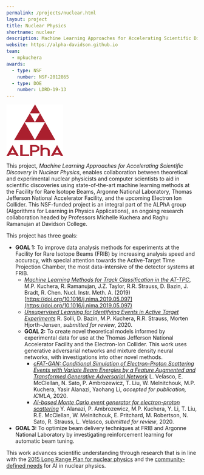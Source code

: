 ```yaml
---
permalink: /projects/nuclear.html
layout: project
title: Nuclear Physics
shortname: nuclear
description: Machine Learning Approaches for Accelerating Scientific Discovery in Nuclear Physics
website: https://alpha-davidson.github.io
team:
  - mpkuchera
awards:
  - type: NSF
    number: NSF-2012865
  - type: DOE
    number: LDRD-19-13
---
```



<img src="/assets/images/ALPhA_logo.png" width="150px" alt="ALPhA logo" />

This project, *Machine Learning Approaches for Accelerating Scientific Discovery in Nuclear Physics*, enables collaboration between theoretical and experimental nuclear physicists and computer scientists to aid in scientific discoveries using state-of-the-art machine learning methods at the Facility for Rare Isotope Beams, Argonne National Laboratory, Thomas Jefferson National Accelerator Facility, and the upcoming Electron Ion Collider. This NSF-funded project is an integral part of the ALPhA group (Algorithms for Learning in Physics Applications), an ongoing research collaboration headed by Professors Michelle Kuchera and Raghu Ramanujan at Davidson College.

This project has three goals:
- **GOAL 1:** To improve data analysis methods for experiments at the Facility for Rare Isotope Beams (FRIB) by increasing analysis speed and accuracy, with special attention towards the Active-Target Time Projection Chamber, the most data-intensive of the detector systems at FRIB.
    - [*Machine Learning Methods for Track Classification in the AT-TPC*](https://arxiv.org/abs/1810.10350), M.P. Kuchera, R. Ramanujan, J.Z. Taylor, R.R. Strauss, D. Bazin, J. Bradt, R. Chen. Nucl. Instr. Meth. A. (2019) [https://doi.org/10.1016/j.nima.2019.05.097](https://doi.org/10.1016/j.nima.2019.05.097)
    - [*Unsupervised Learning for Identifying Events in Active Target Experiments*](https://arxiv.org/abs/2008.02757) R. Solli, D. Bazin, M.P. Kuchera, R.R. Strauss, Morten Hjorth-Jensen, *submitted for review*, 2020.
  - **GOAL 2:** To create novel theoretical models informed by experimental data for use at the Thomas Jefferson National Accelerator Facility and the Electron-Ion Collider. This work uses generative adversarial networks and mixture density neural networks, with investigations into other novel methods.
       -  [*cFAT-GAN: Conditional Simulation of Electron-Proton Scattering Events with Variate Beam Energies by a Feature Augmented and Transformed Generative Adversarial Network*](tbd) L. Velasco, E. McClellan, N. Sato, P. Ambrozewicz, T. Liu, W. Melnitchouk, M.P. Kuchera, Yasir Alanazi, Yaohang Li, *accepted for publication, ICMLA*, 2020.
       - [*AI-based Monte Carlo event generator for electron-proton scattering*](https://arxiv.org/abs/2008.03151) Y. Alanazi, P. Ambrozewicz, M.P. Kuchera, Y. Li, T. Liu, R.E.
  McClellan, W. Melnitchouk, E. Pritchard, M. Robertson, N. Sato, R. Strauss,
  L. Velasco, *submitted for review*, 2020.
 - **GOAL 3:** To optimize beam delivery techniques at FRIB and Argonne National Laboratory by investigating reinforcement learning for automatic beam tuning.


This work advances scientific understanding through research that is in line
with the [2015 Long Range Plan for nuclear physics](http://science.energy.gov/~/media/np/nsac/pdf/docs/nuclear_science_low_res.pdf) and the [community-defined needs](https://arxiv.org/abs/2006.05422) for AI in nuclear physics.
